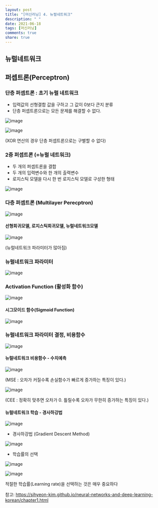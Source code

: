 ```yaml
---
layout: post
title: "[머신러닝] 4. 뉴럴네트워크"
description: " "
date: 2021-06-18
tags: [머신러닝]
comments: true
share: true
---
```


## 뉴럴네트워크

## 퍼셉트론(Perceptron)

### 단층 퍼셉트론 : 초기 뉴럴 네트워크
- 입력값의 선형결합 값을 구하고 그 값이 0보다 큰지 분류
- 단층 퍼셉트론으로는 모든 문제를 해결할 수 없다.

![image](https://user-images.githubusercontent.com/79880336/111060879-73ca1c00-84e3-11eb-9499-fe311cbbff47.png)


![image](https://user-images.githubusercontent.com/79880336/111060872-67de5a00-84e3-11eb-8a56-df59c4127604.png)

(XOR 연산의 경우 단층 퍼셉트론으로는 구별할 수 없다)
 
### 2중 퍼셉트론 (=뉴럴 네트워크)
- 두 개의 퍼셉트론을 결합
- 두 개의 입력변수와 한 개의 출력변수
- 로지스틱 모델을 다시 한 번 로지스틱 모델로 구성한 형태

![image](https://user-images.githubusercontent.com/79880336/111063929-9fa1cd80-84f4-11eb-91f8-22a9324eb116.png)

### 다층 퍼셉트론 (Multilayer Perecptron)

![image](https://user-images.githubusercontent.com/79880336/111063972-e68fc300-84f4-11eb-9ca8-ed1a9c35ad2d.png)

#### 선형회귀모델, 로지스틱회귀모델, 뉴럴네트워크모델

![image](https://user-images.githubusercontent.com/79880336/111064008-176ff800-84f5-11eb-9825-6857a16b446a.png)
 
(뉴럴네트워크 파라미터가 많아짐)

### 뉴럴네트워크 파라미터

![image](https://user-images.githubusercontent.com/79880336/111064047-4b4b1d80-84f5-11eb-9f40-2cd05900e98a.png)

### Activation Function (활성화 함수)

![image](https://user-images.githubusercontent.com/79880336/111064115-9fee9880-84f5-11eb-9684-3c462f35791f.png)

#### 시그모이드 함수(Sigmoid Function)

![image](https://user-images.githubusercontent.com/79880336/111064139-c44a7500-84f5-11eb-8d29-43533bd976b4.png)

### 뉴럴네트워크 파라미터 결정, 비용함수

![image](https://user-images.githubusercontent.com/79880336/111064169-e3490700-84f5-11eb-8aab-229b0d4081f1.png)

  #### 뉴럴네트워크 비용함수 - 수치예측

![image](https://user-images.githubusercontent.com/79880336/111064226-21dec180-84f6-11eb-95c6-9fc8986b1cd8.png)

(MSE : 오차가 커질수록 손실함수가 빠르게 증가하는 특징이 있다.)

![image](https://user-images.githubusercontent.com/79880336/111064253-505c9c80-84f6-11eb-9ab9-3ef7dec18228.png)

(CEE : 정확히 맞추면 오차가 0. 틀릴수록 오차가 무한히 증가하는 특징이 있다.)


  #### 뉴럴네트워크 학습 - 경사하강법

![image](https://user-images.githubusercontent.com/79880336/111064305-99145580-84f6-11eb-83bb-9728a6830613.png)

- 경사하강법 (Gradient Descent Method)

![image](https://user-images.githubusercontent.com/79880336/111064335-cc56e480-84f6-11eb-85f5-b8bf404c41f4.png)

- 학습률의 선택
 
![image](https://user-images.githubusercontent.com/79880336/111064339-d37df280-84f6-11eb-9e86-33cfe957cee6.png)

![image](https://user-images.githubusercontent.com/79880336/111071715-d094f900-851a-11eb-8ef0-f0ff4d7aee8b.png)

적절한 학습률(Learning rate)을 선택하는 것은 매우 중요하다

참고:
https://sihyeon-kim.github.io/neural-networks-and-deep-learning-korean/chapter1.html
